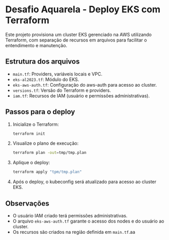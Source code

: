 # Desafio Aquarela - Deploy EKS com Terraform

Este projeto provisiona um cluster EKS gerenciado na AWS utilizando Terraform, com separação de recursos em arquivos para facilitar o entendimento e manutenção.

## Estrutura dos arquivos
- `main.tf`: Providers, variáveis locais e VPC.
- `eks-al2023.tf`: Módulo do EKS.
- `eks-aws-auth.tf`: Configuração do aws-auth para acesso ao cluster.
- `versions.tf`: Versão do Terraform e providers.
- `iam.tf`: Recursos de IAM (usuário e permissões administrativas).

## Passos para o deploy
1. Inicialize o Terraform:
   ```bash
   terraform init
   ```
2. Visualize o plano de execução:
   ```bash
   terraform plan -out=tmp/tmp.plan
   ```
3. Aplique o deploy:
   ```bash
   terraform apply "tpm/tmp.plan"
   ```
4. Após o deploy, o kubeconfig será atualizado para acesso ao cluster EKS.

## Observações
- O usuário IAM criado terá permissões administrativas.
- O arquivo `eks-aws-auth.tf` garante o acesso dos nodes e do usuário ao cluster.
- Os recursos são criados na região definida em `main.tf`.aa
